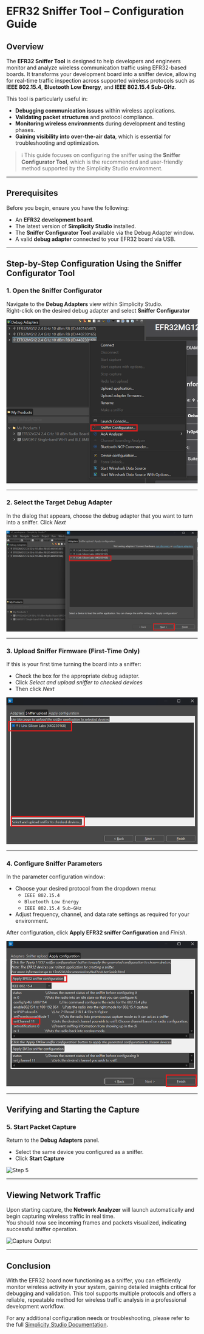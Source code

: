 # EFR32 Sniffer Tool – Configuration Guide

## Overview

The **EFR32 Sniffer Tool** is designed to help developers and engineers monitor and analyze wireless communication traffic using EFR32-based boards. It transforms your development board into a sniffer device, allowing for real-time traffic inspection across supported wireless protocols such as **IEEE 802.15.4**, **Bluetooth Low Energy**, and **IEEE 802.15.4 Sub-GHz**.

This tool is particularly useful in:

- **Debugging communication issues** within wireless applications.
- **Validating packet structures** and protocol compliance.
- **Monitoring wireless environments** during development and testing phases.
- **Gaining visibility into over-the-air data**, which is essential for troubleshooting and optimization.

> ℹ️ This guide focuses on configuring the sniffer using the **Sniffer Configurator Tool**, which is the recommended and user-friendly method supported by the Simplicity Studio environment.

---

## Prerequisites

Before you begin, ensure you have the following:

- An **EFR32 development board**.
- The latest version of **Simplicity Studio** installed.
- The **Sniffer Configurator Tool** available via the Debug Adapter window.
- A valid **debug adapter** connected to your EFR32 board via USB.

---

## Step-by-Step Configuration Using the Sniffer Configurator Tool

### 1. Open the Sniffer Configurator

Navigate to the **Debug Adapters** view within Simplicity Studio.  
Right-click on the desired debug adapter and select **Sniffer Configurator**


![Step 1](images/sniffer-step1.png)

---

### 2. Select the Target Debug Adapter

In the dialog that appears, choose the debug adapter that you want to turn into a sniffer. Click *Next*

![Step 2](images/sinffer-step2.png)

---

### 3. Upload Sniffer Firmware (First-Time Only)

If this is your first time turning the board into a sniffer:

- Check the box for the appropriate debug adapter.
- Click *Select and upload sniffer to checked devices*
- Then click *Next*


![Step 3](images/sniffer-step3.png)

---

### 4. Configure Sniffer Parameters

In the parameter configuration window:

- Choose your desired protocol from the dropdown menu:
  - `IEEE 802.15.4`
  - `Bluetooth Low Energy`
  - `IEEE 802.15.4 Sub-GHz`
- Adjust frequency, channel, and data rate settings as required for your environment.

After configuration, click **Apply EFR32 sniffer Configuration** and *Finish*.


![Step 4](images/sniffer-step4.png)

---

## Verifying and Starting the Capture

### 5. Start Packet Capture

Return to the **Debug Adapters** panel.

- Select the same device you configured as a sniffer.
- Click **Start Capture**

![Step 5](images/sniffer_step5.png)

---

## Viewing Network Traffic

Upon starting capture, the **Network Analyzer** will launch automatically and begin capturing wireless traffic in real time.  
You should now see incoming frames and packets visualized, indicating successful sniffer operation.

![Capture Output](images/sniffer_output.png)

---

## Conclusion

With the EFR32 board now functioning as a sniffer, you can efficiently monitor wireless activity in your system, gaining detailed insights critical for debugging and validation. This tool supports multiple protocols and offers a reliable, repeatable method for wireless traffic analysis in a professional development workflow.

For any additional configuration needs or troubleshooting, please refer to the full [Simplicity Studio Documentation](https://www.silabs.com/developers/simplicity-studio).









